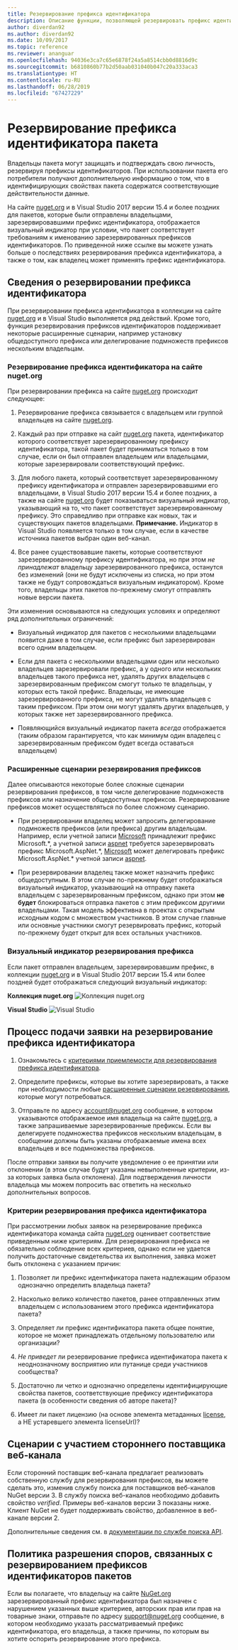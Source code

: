 ```yaml
---
title: Резервирование префикса идентификатора
description: Описание функции, позволяющей резервировать префикс идентификатора пакета, а также рекомендации по разработке.
author: diverdan92
ms.author: diverdan92
ms.date: 10/09/2017
ms.topic: reference
ms.reviewer: ananguar
ms.openlocfilehash: 94036e3ca7c65e6878f24a5a8514cbb0d8816d9c
ms.sourcegitcommit: b6810860b77b2d50aab031040b047c20a333aca3
ms.translationtype: HT
ms.contentlocale: ru-RU
ms.lasthandoff: 06/28/2019
ms.locfileid: "67427229"
---
```

# <a name="package-id-prefix-reservation"></a>Резервирование префикса идентификатора пакета

Владельцы пакета могут защищать и подтверждать свою личность, резервируя префиксы идентификаторов. При использовании пакета его потребители получают дополнительную информацию о том, что в идентифицирующих свойствах пакета содержатся соответствующие действительности данные. 

На сайте [nuget.org](https://www.nuget.org/) и в Visual Studio 2017 версии 15.4 и более поздних для пакетов, которые были отправлены владельцами, зарезервировавшими префикс идентификатора, отображается визуальный индикатор при условии, что пакет соответствует требованиям к именованию зарезервированных префиксов идентификаторов. По приведенной ниже ссылке вы можете узнать больше о последствиях резервирования префикса идентификатора, а также о том, как владелец может применять префикс идентификатора.

## <a name="id-prefix-reservation-details"></a>Сведения о резервировании префикса идентификатора

При резервировании префикса идентификатора в коллекции на сайте [nuget.org](https://www.nuget.org/) и в Visual Studio выполняется ряд действий. Кроме того, функция резервирования префиксов идентификаторов поддерживает некоторые расширенные сценарии, например установку общедоступного префикса или делегирование подмножеств префиксов нескольким владельцам.

### <a name="id-prefix-reservation-on-nugetorg"></a>Резервирование префикса идентификатора на сайте nuget.org

При резервировании префикса на сайте [nuget.org](https://www.nuget.org/) происходит следующее:

1. Резервирование префикса связывается с владельцем или группой владельцев на сайте [nuget.org](https://www.nuget.org/).

1. Каждый раз при отправке на сайт [nuget.org](https://www.nuget.org/) пакета, идентификатор которого соответствует зарезервированному префиксу идентификатора, такой пакет будет приниматься только в том случае, если он был отправлен владельцем или владельцами, которые зарезервировали соответствующий префикс.

1. Для любого пакета, который соответствует зарезервированному префиксу идентификатора и отправлен зарезервировавшими его владельцами, в Visual Studio 2017 версии 15.4 и более поздних, а также на сайте [nuget.org](https://www.nuget.org/) будет показываться визуальный индикатор, указывающий на то, что пакет соответствует зарезервированному префиксу. Это справедливо при отправке как новых, так и существующих пакетов владельцами. **Примечание.** Индикатор в Visual Studio появляется только в том случае, если в качестве источника пакетов выбран один веб-канал.

1. Все ранее существовавшие пакеты, которые соответствуют зарезервированному префиксу идентификатора, но при этом *не принадлежат* владельцу зарезервированного префикса, останутся без изменений (они не будут исключены из списка, но при этом также не будут сопровождаться визуальным индикатором). Кроме того, владельцы этих пакетов по-прежнему смогут отправлять новые версии пакета.

Эти изменения основываются на следующих условиях и определяют ряд дополнительных ограничений:

- Визуальный индикатор для пакетов с несколькими владельцами появится даже в том случае, если префикс был зарезервирован всего одним владельцем.

- Если для пакета с несколькими владельцами один или несколько владельцев зарезервировали префикс, а у одного или нескольких владельцев такого префикса нет, удалять других владельцев с зарезервированным префиксом смогут только те владельцы, у которых есть такой префикс. Владельцы, не имеющие зарезервированного префикса, не могут удалять владельцев с таким префиксом. При этом они могут удалять других владельцев, у которых также нет зарезервированного префикса.

- Появляющийся визуальный индикатор пакета *всегда* отображается (таким образом гарантируется, что как минимум один владелец с зарезервированным префиксом будет всегда оставаться владельцем)

### <a name="advanced-prefix-reservation-scenarios"></a>Расширенные сценарии резервирования префиксов

Далее описываются некоторые более сложные сценарии резервирования префиксов, в том числе делегирование подмножеств префиксов или назначение общедоступных префиксов. Резервирование префиксов может осуществляться по более сложному сценарию. 

- При резервировании владелец может запросить делегирование подмножеств префиксов (или префикса) другим владельцам. Например, если учетной записи [Microsoft](https://www.nuget.org/profiles/microsoft) принадлежит префикс Microsoft.\*, а учетной записи [aspnet](https://www.nuget.org/profiles/aspnet) требуется зарезервировать префикс Microsoft.AspNet.\*, [Microsoft](https://www.nuget.org/profiles/microsoft) может делегировать префикс Microsoft.AspNet.\* учетной записи [aspnet](https://www.nuget.org/profiles/aspnet).

- При резервировании владелец также может назначить префикс общедоступным. В этом случае по-прежнему будет отображаться визуальный индикатор, указывающий на отправку пакета владельцем с зарезервированным префиксом, однако при этом **не будет** блокироваться отправка пакетов с этим префиксом другими владельцами. Такая модель эффективна в проектах с открытым исходным кодом с множеством участников. В этом случае главные или основные участники смогут резервировать префикс, который по-прежнему будет открыт для всех остальных участников. 

### <a name="prefix-reservation-visual-indicator"></a>Визуальный индикатор резервирования префикса

Если пакет отправлен владельцем, зарезервировавшим префикс, в коллекции [nuget.org](https://www.nuget.org/) и в Visual Studio 2017 версии 15.4 или более поздней будет отображаться следующий визуальный индикатор:

**Коллекция nuget.org**
![Коллекция nuget.org](media/nuget-gallery-reserved-prefix.png)

**Visual Studio**
![Visual Studio](media/visual-studio-reserved-prefix.png)

## <a name="id-prefix-reservation-application-process"></a>Процесс подачи заявки на резервирование префикса идентификатора

1. Ознакомьтесь с [критериями приемлемости для резервирования префикса идентификатора](#id-prefix-reservation-criteria).

2. Определите префиксы, которые вы хотите зарезервировать, а также при необходимости любые [расширенные сценарии резервирования](#advanced-prefix-reservation-scenarios), которые могут потребоваться.

3. Отправьте по адресу [account@nuget.org](mailto:account@nuget.org) сообщение, в котором указываются отображаемое имя владельца на сайте [nuget.org](https://www.nuget.org/), а также запрашиваемые зарезервированные префиксы. Если вы делегируете подмножества префиксов нескольким владельцам, в сообщении должны быть указаны отображаемые имена всех владельцев и все подмножества префиксов.

После отправки заявки вы получите уведомление о ее принятии или отклонении (в этом случае будут указаны невыполненные критерии, из-за которых заявка была отклонена). Для подтверждения личности владельца мы можем попросить вас ответить на несколько дополнительных вопросов.

### <a name="id-prefix-reservation-criteria"></a>Критерии резервирования префикса идентификатора

При рассмотрении любых заявок на резервирование префикса идентификатора команда сайта [nuget.org](https://www.nuget.org/) оценивает соответствие приведенным ниже критериям. Для резервирования префикса не обязательно соблюдение всех критериев, однако если не удается получить достаточные свидетельства их выполнения, заявка может быть отклонена с указанием причин:

1. Позволяет ли префикс идентификатора пакета надлежащим образом однозначно определить владельца пакета?

1. Насколько велико количество пакетов, ранее отправленных этим владельцем с использованием этого префикса идентификатора пакета?

1. Определяет ли префикс идентификатора пакета общее понятие, которое не может принадлежать отдельному пользователю или организации?

1. *Не приведет* ли резервирование префикса идентификатора пакета к неоднозначному восприятию или путанице среди участников сообщества?

1. Достаточно ли четко и однозначно определены идентифицирующие свойства пакетов, соответствующие префиксу идентификатора пакета (в особенности сведения об авторе пакета)?

1. Имеет ли пакет лицензию (на основе элемента метаданных [license](../reference/nuspec.md#license), а НЕ устаревшего элемента licenseUrl)?

## <a name="third-party-feed-provider-scenarios"></a>Сценарии с участием стороннего поставщика веб-канала

Если сторонний поставщик веб-канала предлагает реализовать собственную службу для резервирования префиксов, вы можете сделать это, изменив службу поиска для поставщиков веб-каналов NuGet версии 3. В службу поиска веб-каналов необходимо добавить свойство *verified*. Примеры веб-каналов версии 3 показаны ниже. Клиент NuGet не будет поддерживать свойство, добавленное в веб-канале версии 2.

Дополнительные сведения см. в [документации по службе поиска API](../api/search-query-service-resource.md).

## <a name="package-id-prefix-reservation-dispute-policy"></a>Политика разрешения споров, связанных с резервированием префиксов идентификаторов пакетов
Если вы полагаете, что владельцу на сайте [NuGet.org](https://www.nuget.org) зарезервированный префикс идентификатора был назначен с нарушением указанных выше критериев, авторских прав или прав на товарные знаки, отправьте по адресу [support@nuget.org](mailto:support@nuget.org) сообщение, в котором необходимо указать рассматриваемый префикс идентификатора, его владельца, а также причины, по которым вы хотите оспорить резервирование этого префикса.

